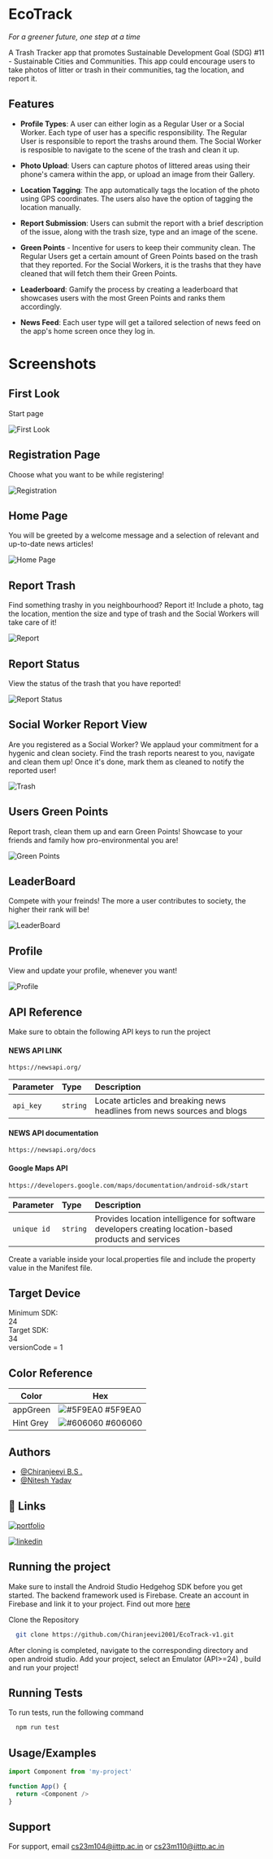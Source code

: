 # EcoTrack


_For a greener future, one step at a time_

A Trash Tracker app that promotes Sustainable Development Goal (SDG) #11 - Sustainable Cities and Communities. This app could encourage users to take photos of litter or trash in their communities, tag the location, and report it.



## Features

- **Profile Types**: A user can either login as a Regular User or a Social Worker. Each type of user has a specific responsibility. The Regular User is responsible to report the trashs around them. The Social Worker is resposible to navigate to the scene of the trash and clean it up.

- **Photo Upload**: Users can capture photos of littered areas using their phone's camera within the app, or upload an image from their Gallery.

- **Location Tagging**: The app automatically tags the location of the photo using GPS coordinates. The users also have the option of tagging the location manually.

- **Report Submission**: Users can submit the report with a brief description of the issue, along with the trash size, type and an image of the scene.

- **Green Points** - Incentive for users to keep their community clean. The Regular Users get a certain amount of Green Points based on the trash that they reported. For the Social Workers, it is the trashs that they have cleaned that will fetch them their Green Points.

- **Leaderboard**: Gamify the process by creating a leaderboard that showcases users with the most Green Points and ranks them accordingly.

- **News Feed**: Each user type will get a tailored selection of news feed on the app's home screen once they log in.

 
# Screenshots

## First Look
Start page

![First Look](https://lh3.googleusercontent.com/pw/ABLVV840OXymysJsgMtklwDDb15SaJBRyunovm5valTfHpA7eKvfmjXvcVQXpD_LyUaWuwaW9R9EE4L3OnXpeCF4FAMYhU8iksUciHeKweyaTD34HddJUYDNFHY6h4xXB6hM6KdFFaxcAP_7eBzPbhMEnCv-=w327-h654-s-no-gm?authuser=1)

## Registration Page
Choose what you want to be while registering!

![Registration](https://lh3.googleusercontent.com/pw/ABLVV87SGCj3D4yqALh9vc7FGV9_I_ipnwqybGyjg2jluxeezg7okSrVT-1jK2JJUp5Mxc7IxJo6HP4Nv-n5cSMk3KjB8iJFVZIAuV9XO818e_c6uCQWQxR6TO8On6Nata8agz70fICE-53w0bdBWIuOM1Rz=w327-h654-s-no-gm?authuser=1)

## Home Page
You will be greeted by a welcome message and a selection of relevant and up-to-date news articles!

![Home Page](https://lh3.googleusercontent.com/pw/ABLVV85wLqS3yQntDouOL4Yh7hmdl3jwxMCrGhWqIzmRZmez3xKb-A4E0N1RDicY9yyF2eHMQz2T_U4wWsP90QhTtzQ7f9wSKau5PVltukEm2w7B6SRlGWzQ8afCs8NmjNiAMIPL3AT8H1jdVjfz0Pw2tClJ=w327-h654-s-no-gm?authuser=1)

## Report Trash
Find something trashy in you neighbourhood? Report it! Include a photo, tag the location, mention the size and type of trash and the Social Workers will take care of it!

![Report](https://lh3.googleusercontent.com/pw/ABLVV84_f6B42HRMoSZpgWfof4YV0nF3CLXtsIXbMDD4G7jbGdbgeMJOeC0lJe1cGXobtJ56gDqpryphPyjKAvg1bIdn3AfjCUOo1NZgcOdy1VDETOOTuRQ_ON4OoPyDEAy2Jo8Rcq1WFsVGm2oyAwq0LrcC=w327-h654-s-no-gm?authuser=1)

## Report Status
View the status of the trash that you have reported!

![Report Status](https://lh3.googleusercontent.com/pw/ABLVV87v9QPxcez3eomwSxHfJ5s1wguBg92W6xezJE98YdVY1DN3Slu6WeE6lLBKQZMLE5ky7L5fasc7rZN_ANmU4SgQQKqc-n_qq-3PES0REFZMif0oe2-KFYoX5PKJykIavTlGwNA_zSYxZOZlShO8xYIp=w327-h654-s-no-gm?authuser=1)

## Social Worker Report View
Are you registered as a Social Worker? We applaud your commitment for a hygenic and clean society. Find the trash reports nearest to you, navigate and clean them up! Once it's done, mark them as cleaned to notify the reported user!

![Trash](https://lh3.googleusercontent.com/pw/ABLVV85BRUn5nsPTJsydGUepBUGTXkErg0TfGVbUprmk3B-xzQOCvJ_143goSt2g4vIwqRyVzAnc-mx9-bYbd9IEkqqHhkFUQOf1RhBAA4BCPJstL8vlNx9O6exAfIpl13J2OMynH2IA7PHYpyLFQHGpRF-U=w293-h654-s-no-gm?authuser=1)

## Users Green Points
Report trash, clean them up and earn Green Points! Showcase to your friends and family how pro-environmental you are!

![Green Points](https://lh3.googleusercontent.com/pw/ABLVV85m4SHsPEFrV9WtsGvi9P5kYErZI1W9-ue8z56FkMtPYizLUNj9BG4Shs46Ory1Ccs_VraHqblDiRp1gtAavp57KWnUT1SIug691AYV1_E6GeOR0hsA-ELLYmCpUUNSO_Yn3g2rvZVuxba2SbuO6r2Q=w327-h654-s-no-gm?authuser=1)

## LeaderBoard
Compete with your freinds! The more a user contributes to society, the higher their rank will be!

![LeaderBoard](https://lh3.googleusercontent.com/pw/ABLVV86lOGLRBnaoI97CyoiNDVqyo3aYqMecLiHLAZsAqBQ1TD0cPw6WzB7KIU9QmPNB0bOOJZtf65Ak3gl6bX1N6FTAqN1943-v_B2tBlZ-crKPlSO65umEuvPa_7jy0YPNtX7xIifcwv8ma-vgK08_uwT0=w327-h654-s-no-gm?authuser=1)

## Profile
View and update your profile, whenever you want!

![Profile](https://lh3.googleusercontent.com/pw/ABLVV84al6TN_yhk5CV3NCMj1NWfN_OBaWhXMznAvoJQ8FzhIEoM9mH9tkosbjerxCVqOLD-7K_MoIRxoHqo_q5A9kJwrJbOBycuioCDdUcovg7HZCSUspw1VbDfqBIjkP5JqjzrM5OiLZYXMmc1xMLSkEcT=w327-h654-s-no-gm?authuser=1)


## API Reference

Make sure to obtain the following API keys to run the project
#### NEWS API LINK

```http
https://newsapi.org/
```

| Parameter | Type     | Description                |
| :-------- | :------- | :------------------------- |
| `api_key` | `string` |  Locate articles and breaking news headlines from news sources and blogs |


#### NEWS API documentation
```http
https://newsapi.org/docs
```

#### Google Maps API 

```http
https://developers.google.com/maps/documentation/android-sdk/start
```

| Parameter | Type     | Description                       |
| :-------- | :------- | :-------------------------------- |
| `unique id`      | `string` | Provides location intelligence for software developers creating location-based products and services |

Create a variable inside your local.properties file and include the property value in the Manifest file.



## Target Device

Minimum SDK:  
24  
Target SDK:  
34  
versionCode = 1 

## Color Reference

| Color             | Hex                                                                |
| ----------------- | ------------------------------------------------------------------ |
| appGreen | ![#5F9EA0](https://via.placeholder.com/10/5f9ea0f?text=+) #5F9EA0 |
| Hint Grey | ![#606060](https://via.placeholder.com/10/606060?text=+) #606060 |


## Authors

- [@Chiranjeevi B.S .](https://github.com/Chiranjeevi2001)
- [@Nitesh Yadav](https://github.com/NiteshShivam)



## 🔗 Links
[![portfolio](https://img.shields.io/badge/my_portfolio-000?style=for-the-badge&logo=ko-fi&logoColor=white)](https://chiranjeevi-portfolio.netlify.app/)

[![linkedin](https://img.shields.io/badge/linkedin-0A66C2?style=for-the-badge&logo=linkedin&logoColor=white)](https://www.linkedin.com/in/chiranjeevi-b-s-291812221/)





## Running the project

Make sure to install the Android Studio Hedgehog SDK before you get started. The backend framework used is Firebase. Create an account in Firebase and link it to your project. Find out more [here](https://firebase.google.com/docs/android/setup)


Clone the Repository

```bash
  git clone https://github.com/Chiranjeevi2001/EcoTrack-v1.git
```
After cloning is completed, navigate to the corresponding directory and open android studio. Add your project, select an Emulator (API>=24) , build and run your project!
    


## Running Tests

To run tests, run the following command

```bash
  npm run test
```


## Usage/Examples

```javascript
import Component from 'my-project'

function App() {
  return <Component />
}
```


## Support

For support, email cs23m104@iittp.ac.in or cs23m110@iittp.ac.in 
